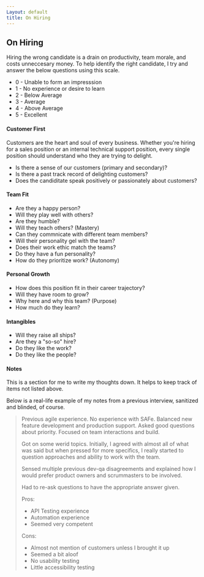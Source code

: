 ```yaml
---
Layout: default
title: On Hiring
---
```


## On Hiring

Hiring the wrong candidate is a drain on productivity, team morale, and costs unneccesary money. To help identify the right candidate, I try and answer the below questions using this scale.

* 0 - Unable to form an impresssion
* 1 - No experience or desire to learn
* 2 - Below Average
* 3 - Average 
* 4 - Above Average
* 5 - Excellent



#### Customer First
Customers are the heart and soul of every business. Whether you're hiring for a sales position or an internal technical support position, every single position should understand who they are trying to delight. 

* Is there a sense of our customers (primary and secondary)?
* Is there a past track record of delighting customers?
* Does the candiditate speak positively or passionately about customers?

#### Team Fit
* Are they a happy person?
* Will they play well with others?
* Are they humble?
* Will they teach others? (Mastery)
* Can they commnicate with different team members?
* Will their personality gel with the team?
* Does their work ethic match the teams?
* Do they have a fun personality?
* How do they prioritize work? (Autonomy)

#### Personal Growth
* How does this position fit in their career trajectory?
* Will they have room to grow?
* Why here and why this team? (Purpose)
* How much do they learn? 

#### Intangibles
* Will they raise all ships?
* Are they a "so-so" hire?
* Do they like the work?
* Do they like the people?

#### Notes
This is a section for me to write my thoughts down. It helps to keep track of items not listed above. 

Below is a real-life example of my notes from a previous interview, sanitized and blinded, of course.

> Previous agile experience. No experience with SAFe. Balanced new feature development and production support. Asked good questions about priority. Focused on team interactions and build.
>
> Got on some werid topics. Initially, I agreed with almost all of what was said but when pressed for more specifics, I really started to question approaches and ability to work with the team.
>
> Sensed multiple previous dev-qa disagreements and explained how I would prefer product owners and scrummasters to be involved.
>
> Had to re-ask questions to have the appropriate answer given.
>
> Pros:
> * API Testing experience
> * Automation experience
> * Seemed very competent
>
> Cons:
> * Almost not mention of customers unless I brought it up
> * Seemed a bit aloof
> * No usability testing
> * Little accessibility testing
